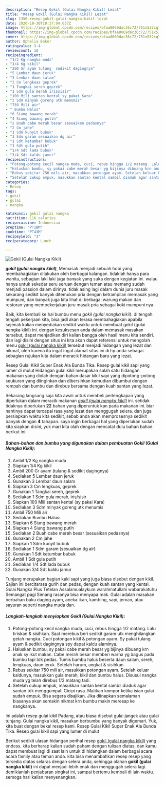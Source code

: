 ```yaml
---
description: "Resep Gokil (Gulai Nangka Kikil) Lezat"
title: "Resep Gokil (Gulai Nangka Kikil) Lezat"
slug: 1356-resep-gokil-gulai-nangka-kikil-lezat
date: 2020-10-30T10:37:04.037Z
image: https://img-global.cpcdn.com/recipes/bfaa0069dac36c72/751x532cq70/gokil-gulai-nangka-kikil-foto-resep-utama.jpg
thumbnail: https://img-global.cpcdn.com/recipes/bfaa0069dac36c72/751x532cq70/gokil-gulai-nangka-kikil-foto-resep-utama.jpg
cover: https://img-global.cpcdn.com/recipes/bfaa0069dac36c72/751x532cq70/gokil-gulai-nangka-kikil-foto-resep-utama.jpg
author: Ophelia Baker
ratingvalue: 3.4
reviewcount: 10
recipeingredient:
- "1/2 Kg nangka muda"
- "1/4 Kg kikil"
- "200 Gr ayam tulang  sedikit dagingnya"
- "5 Lembar daun jeruk"
- "3 Lembar daun salam"
- "3 Cm lengkuas geprek"
- "1 Tangkai sereh geprek"
- "1 Sdm gula merah irissisir"
- "100 Mili santan kental sy pakai Kara"
- "3 Sdm minyak goreng utk menumis"
- "750 Mili air"
- " Bumbu Halus"
- "6 Siung bawang merah"
- "4 Siung bawang putih"
- "2 Buah cabe merah besar sesuaikan pedasnya"
- "2 Cm jahe"
- "1 Sdm kunyit bubuk"
- "1 Sdm garam sesuaikan dg air"
- "1 Sdt ketumbar bubuk"
- "1 Sdt gula putih"
- "1/4 Sdt lada bubuk"
- "3/4 Sdt kaldu jamur"
recipeinstructions:
- "Potong-potong kecil nangka muda, cuci, rebus hingga 1/2 matang. Lalu tiriskan &amp; sisihkan. Saat merebus beri sedikit garam utk menghilangkan getah nangka. Cuci potongan kikil &amp; potongan ayam. Sy pakai tulang ayam &amp; sedikit dagingnya spy dapat kaldu alaminya."
- "Haluskan bumbu, sy pakai cabe merah besar yg bijinya dibuang krn anak sy ikut makan. Cabe merah besar memberi warna yg bagus pada bumbu tapi tdk pedas. Tumis bumbu halus beserta daun salam, sereh, lengkuas, daun jeruk. Setelah harum, angkat &amp; sisihkan."
- "Rebus sekitar 750 mili air, masukkan potongan ayam. Setelah keluar kaldunya, masukkan gula merah, kikil dan bumbu halus. Disusul nangka muda yg telah direbus 1/2 matang tadi."
- "Setelah cukup empuk, masukkan santan kental sambil diaduk agar santan tdk menggumpal. Cicipi rasa. Matikan kompor ketika isian gulai sudah empuk. Bisa segera disajikan. Jika diinapkan semalaman biasanya akan semakin nikmat krn bumbu makin meresap ke nangkanya."
categories:
- Resep
tags:
- gokil
- gulai
- nangka

katakunci: gokil gulai nangka 
nutrition: 116 calories
recipecuisine: Indonesian
preptime: "PT18M"
cooktime: "PT43M"
recipeyield: "3"
recipecategory: Lunch

---
```



![Gokil (Gulai Nangka Kikil)](https://img-global.cpcdn.com/recipes/bfaa0069dac36c72/751x532cq70/gokil-gulai-nangka-kikil-foto-resep-utama.jpg)

<b><i>gokil (gulai nangka kikil)</i></b>, Memasak menjadi sebuah hobi yang membahagiakan dilakukan oleh berbagai kalangan. tidaklah hanya para wanita, sebagian laki laki juga banyak yang suka dengan kegiatan ini. walau hanya untuk sekedar seru seruan dengan teman atau memang sudah menjadi passion dalam dirinya. tidak asing lagi dalam dunia juru masak sekarang sedikit banyak ditemukan pria dengan ketrampilan memasak yang mumpuni, dan banyak juga kita lihat di berbagai warung makan dan restoran yang mempekerjakan juru masak pria sebagai koki mumpuni nya.

Baik, kita kembali ke hal bumbu menu <i>gokil (gulai nangka kikil)</i>. di tengah tengah pekerjaan kita, bisa jadi akan terasa membahagiakan apabila sejenak kalian menyediakan sedikit waktu untuk membuat gokil (gulai nangka kikil) ini. dengan kesuksesan anda dalam memasak masakan tersebut, dapat menjadikan diri kalian bangga oleh hasil menu kita sendiri. dan lagi disini dengan situs ini kita akan dapat referensi untuk mengolah menu <u>gokil (gulai nangka kikil)</u> tersebut menjadi hidangan yang lezat dan nikmat, oleh karena itu ingat ingat alamat situs ini di hp anda sebagai sebagian rujukan kita dalam meracik hidangan baru yang lezat.

Resep Gulai Kikil Super Enak Ala Bunda Tika. Resep gulai kikil sapi yang lumer di mulut Hidangan gulai kikil merupakan salah satu hidangan makanan yang diolah dengan bahan dasar kikil sapi yang dipotong-potong seukuran yang diinginkan dan dibersihkan kemudian dibumbui dengan rempah dan bumbu dan direbus bersama dengan kuah santan yang lezat.


Sekarang langsung saja kita awali untuk membeli perlengkapan yang diperlukan dalam meracik makanan <u><i>gokil (gulai nangka kikil)</i></u> ini. setidak tidaknya diperlukan <b>22</b> bahan yang diperuntuk kan pada makanan ini. biar nantinya dapat tercapai rasa yang lezat dan menggugah selera. dan juga persiapkan waktu kita sedikit, sebab anda akan memprosesnya sedikit banyak dengan <b>4</b> tahapan. saya ingin berbagai hal yang diperlukan sudah kita siapkan disini, yuk mari kita olah dengan mencatat dulu bahan bahan berikut ini.

<!--inarticleads1-->

##### Bahan-bahan dan bumbu yang digunakan dalam pembuatan Gokil (Gulai Nangka Kikil):

1. Ambil 1/2 Kg nangka muda
1. Siapkan 1/4 Kg kikil
1. Ambil 200 Gr ayam (tulang &amp; sedikit dagingnya)
1. Sediakan 5 Lembar daun jeruk
1. Gunakan 3 Lembar daun salam
1. Siapkan 3 Cm lengkuas, geprek
1. Gunakan 1 Tangkai sereh, geprek
1. Sediakan 1 Sdm gula merah, iris/sisir
1. Siapkan 100 Mili santan kental (sy pakai Kara)
1. Sediakan 3 Sdm minyak goreng utk menumis
1. Ambil 750 Mili air
1. Sediakan  Bumbu Halus:
1. Siapkan 6 Siung bawang merah
1. Siapkan 4 Siung bawang putih
1. Sediakan 2 Buah cabe merah besar (sesuaikan pedasnya)
1. Gunakan 2 Cm jahe
1. Siapkan 1 Sdm kunyit bubuk
1. Sediakan 1 Sdm garam (sesuaikan dg air)
1. Gunakan 1 Sdt ketumbar bubuk
1. Ambil 1 Sdt gula putih
1. Sediakan 1/4 Sdt lada bubuk
1. Gunakan 3/4 Sdt kaldu jamur


Tunjang merupakan bagian kaki sapi yang juga biasa disebut dengan kikil. Sajian ini bercitarasa gurih dan pedas, dengan kuah santan yang kental. Gulai Nangka Plus Tetelan Assalamualaykum warahmatullahi wabarakatuhu Semangat pagi Senang rasanya bisa menyapa mak. Gulai adalah masakan berbahan baku daging ayam, aneka ikan, kambing, sapi, jeroan, atau sayuran seperti nangka muda dan. 

<!--inarticleads2-->

##### Langkah-langkah menyiapkan Gokil (Gulai Nangka Kikil):

1. Potong-potong kecil nangka muda, cuci, rebus hingga 1/2 matang. Lalu tiriskan &amp; sisihkan. Saat merebus beri sedikit garam utk menghilangkan getah nangka. Cuci potongan kikil &amp; potongan ayam. Sy pakai tulang ayam &amp; sedikit dagingnya spy dapat kaldu alaminya.
1. Haluskan bumbu, sy pakai cabe merah besar yg bijinya dibuang krn anak sy ikut makan. Cabe merah besar memberi warna yg bagus pada bumbu tapi tdk pedas. Tumis bumbu halus beserta daun salam, sereh, lengkuas, daun jeruk. Setelah harum, angkat &amp; sisihkan.
1. Rebus sekitar 750 mili air, masukkan potongan ayam. Setelah keluar kaldunya, masukkan gula merah, kikil dan bumbu halus. Disusul nangka muda yg telah direbus 1/2 matang tadi.
1. Setelah cukup empuk, masukkan santan kental sambil diaduk agar santan tdk menggumpal. Cicipi rasa. Matikan kompor ketika isian gulai sudah empuk. Bisa segera disajikan. Jika diinapkan semalaman biasanya akan semakin nikmat krn bumbu makin meresap ke nangkanya.


Ini adalah resep gulai kikil Padang, atau biasa disebut gulai jangek atau gulai tunjang. Gulai nangka kikil, masakan berbumbu yang banyak digemari. Yuk, kita buat dengan bekal resep kami. Resep Gulai Kikil Super Enak Ala Bunda Tika. Resep gulai kikil sapi yang lumer di mulut 

Berikut sedikit ulasan hidangan perihal resep <u>gokil (gulai nangka kikil)</u> yang endess. kita berharap kalian sudah paham dengan tulisan diatas, dan kamu dapat membuat lagi di saat lain untuk di hidangkan dalam berbagai acara acara family atau teman anda. kita bisa menambahkan resep resep yang tersedia diatas selaras dengan selera anda, sehingga olahan <b>gokil (gulai nangka kikil)</b> ini dapat menjadi lebih enak dan menggugah selera lagi. demikianlah penjabaran singkat ini, sampai bertemu kembali di lain waktu. semoga hari kalian menyenangkan.
